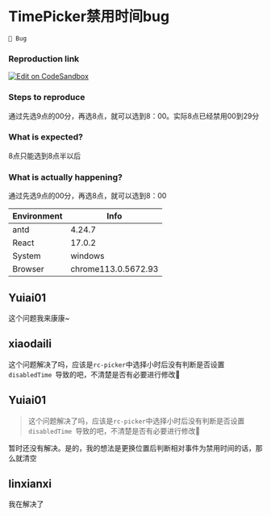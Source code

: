 # TimePicker禁用时间bug

`🐛 Bug`

### Reproduction link

[![Edit on CodeSandbox](https://codesandbox.io/static/img/play-codesandbox.svg)](https://codesandbox.io/s/fan-wei-xuan-ze-qi-antd-4-24-10-forked-2zx3o7?file=/demo.tsx)

### Steps to reproduce

通过先选9点的00分，再选8点，就可以选到8：00。实际8点已经禁用00到29分

### What is expected?

8点只能选到8点半以后

### What is actually happening?

通过先选9点的00分，再选8点，就可以选到8：00

| Environment | Info                |
| ----------- | ------------------- |
| antd        | 4.24.7              |
| React       | 17.0.2              |
| System      | windows             |
| Browser     | chrome113.0.5672.93 |

<!-- generated by ant-design-issue-helper. DO NOT REMOVE -->

## Yuiai01

这个问题我来康康~

## xiaodaili

这个问题解决了吗，应该是`rc-picker`中选择小时后没有判断是否设置`disabledTime `导致的吧，不清楚是否有必要进行修改🤔

## Yuiai01

> 这个问题解决了吗，应该是`rc-picker`中选择小时后没有判断是否设置`disabledTime `导致的吧，不清楚是否有必要进行修改🤔

暂时还没有解决。是的，我的想法是更换位置后判断相对事件为禁用时间的话，那么就清空

## linxianxi

我在解决了

